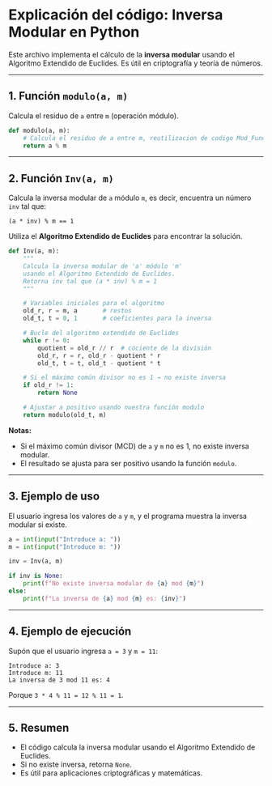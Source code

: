 # Explicación del código: Inversa Modular en Python

Este archivo implementa el cálculo de la **inversa modular** usando el Algoritmo Extendido de Euclides. Es útil en criptografía y teoría de números.

---

## 1. Función `modulo(a, m)`

Calcula el residuo de `a` entre `m` (operación módulo).

```python
def modulo(a, m):
    # Calcula el residuo de a entre m, reutilizacion de codigo Mod_Function
    return a % m
```

---

## 2. Función `Inv(a, m)`

Calcula la inversa modular de `a` módulo `m`, es decir, encuentra un número `inv` tal que:

```
(a * inv) % m == 1
```

Utiliza el **Algoritmo Extendido de Euclides** para encontrar la solución.

```python
def Inv(a, m):
    """
    Calcula la inversa modular de 'a' módulo 'm'
    usando el Algoritmo Extendido de Euclides.
    Retorna inv tal que (a * inv) % m = 1
    """

    # Variables iniciales para el algoritmo
    old_r, r = m, a       # restos
    old_t, t = 0, 1       # coeficientes para la inversa

    # Bucle del algoritmo extendido de Euclides
    while r != 0:
        quotient = old_r // r  # cociente de la división
        old_r, r = r, old_r - quotient * r
        old_t, t = t, old_t - quotient * t

    # Si el máximo común divisor no es 1 → no existe inversa
    if old_r != 1:
        return None

    # Ajustar a positivo usando nuestra función modulo
    return modulo(old_t, m)
```

**Notas:**
- Si el máximo común divisor (MCD) de `a` y `m` no es 1, no existe inversa modular.
- El resultado se ajusta para ser positivo usando la función `modulo`.

---

## 3. Ejemplo de uso

El usuario ingresa los valores de `a` y `m`, y el programa muestra la inversa modular si existe.

```python
a = int(input("Introduce a: "))
m = int(input("Introduce m: "))

inv = Inv(a, m)

if inv is None:
    print(f"No existe inversa modular de {a} mod {m}")
else:
    print(f"La inversa de {a} mod {m} es: {inv}")
```

---

## 4. Ejemplo de ejecución

Supón que el usuario ingresa `a = 3` y `m = 11`:

```
Introduce a: 3
Introduce m: 11
La inversa de 3 mod 11 es: 4
```

Porque `3 * 4 % 11 = 12 % 11 = 1`.

---

## 5. Resumen

- El código calcula la inversa modular usando el Algoritmo Extendido de Euclides.
- Si no existe inversa, retorna `None`.
- Es útil para aplicaciones criptográficas y matemáticas.

